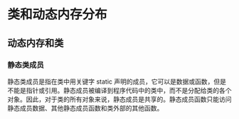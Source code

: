 # 类和动态内存分布

## 动态内存和类

### 静态类成员

静态类成员是指在类中用关键字 static 声明的成员，它可以是数据或函数，但是不能是指针或引用。静态成员被编译到程序代码中的类中，而不是分配给类的各个对象。因此，对于类的所有对象来说，静态成员是共享的。静态成员函数只能访问静态成员数据、其他静态成员函数和类外部的其他函数。
